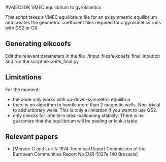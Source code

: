 #VMEC2GK
VMEC equilibrium to gyrokinetics 

This script takes a VMEC equilibrium file for an axisymmetric equilibrium and creates the geometric coefficient files required for a gyrokinetics runs with GS2 or GX.

## Generating eikcoefs
Edit the relevant parameters in the file ./input\_files/eikcoefs\_final\_input.txt and run the script eikcoefs\_final.py

## Limitations
For the moment:
* the code only works with up-down-symmetric equilibria
* there is no algorithm to handle more than 2 magnetic wells. Non-trivial to add arbitrary wells. This is only a limitation if you want to use GS2.
* only checks for infinite-n ideal-ballooning stability. There is no guarantee that the equilibrium will be peeling or kink-stable.

## Relevant papers
* [Mercier C and Luc N 1974 Technical Report Commission of the European Communities Report No EUR-5127e 140 Brussels]
